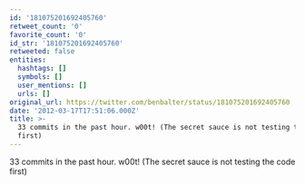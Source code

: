```yaml
---
id: '181075201692405760'
retweet_count: '0'
favorite_count: '0'
id_str: '181075201692405760'
retweeted: false
entities:
  hashtags: []
  symbols: []
  user_mentions: []
  urls: []
original_url: https://twitter.com/benbalter/status/181075201692405760
date: '2012-03-17T17:51:06.000Z'
title: >-
  33 commits in the past hour. w00t! (The secret sauce is not testing the code
  first)
---
```


33 commits in the past hour. w00t! (The secret sauce is not testing the code first)